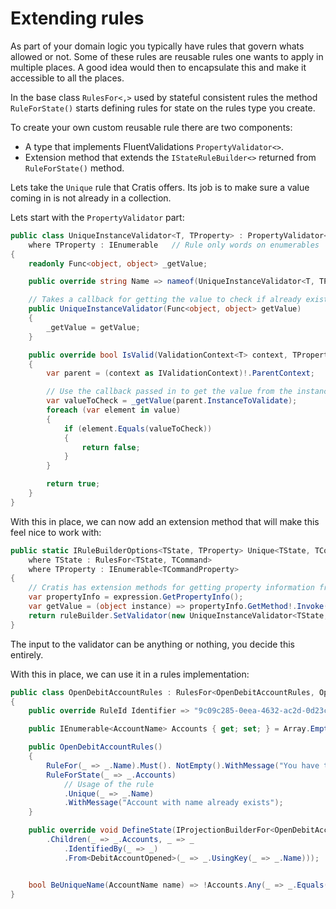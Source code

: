 # Extending rules

As part of your domain logic you typically have rules that govern whats allowed or not.
Some of these rules are reusable rules one wants to apply in multiple places.
A good idea would then to encapsulate this and make it accessible to all the places.

In the base class `RulesFor<,>` used by stateful consistent rules the method `RuleForState()`
starts defining rules for state on the rules type you create.

To create your own custom reusable rule there are two components:

* A type that implements FluentValidations `PropertyValidator<>`.
* Extension method that extends the `IStateRuleBuilder<>` returned from `RuleForState()` method.

Lets take the `Unique` rule that Cratis offers. Its job is to make sure a value coming in
is not already in a collection.

Lets start with the `PropertyValidator` part:

```csharp
public class UniqueInstanceValidator<T, TProperty> : PropertyValidator<T, TProperty>
    where TProperty : IEnumerable   // Rule only words on enumerables
{
    readonly Func<object, object> _getValue;

    public override string Name => nameof(UniqueInstanceValidator<T, TProperty>);

    // Takes a callback for getting the value to check if already exists
    public UniqueInstanceValidator(Func<object, object> getValue)
    {
        _getValue = getValue;
    }

    public override bool IsValid(ValidationContext<T> context, TProperty value)
    {
        var parent = (context as IValidationContext)!.ParentContext;

        // Use the callback passed in to get the value from the instance to validate
        var valueToCheck = _getValue(parent.InstanceToValidate);
        foreach (var element in value)
        {
            if (element.Equals(valueToCheck))
            {
                return false;
            }
        }

        return true;
    }
}
```

With this in place, we can now add an extension method that will make this feel nice to work with:

```csharp
public static IRuleBuilderOptions<TState, TProperty> Unique<TState, TCommand, TProperty, TCommandProperty>(this IStateRuleBuilder<TState, TCommand, TProperty> ruleBuilder, Expression<Func<TCommand, TCommandProperty>> expression)
    where TState : RulesFor<TState, TCommand>
    where TProperty : IEnumerable<TCommandProperty>
{
    // Cratis has extension methods for getting property information from Expression
    var propertyInfo = expression.GetPropertyInfo();
    var getValue = (object instance) => propertyInfo.GetMethod!.Invoke(instance, Array.Empty<object>());
    return ruleBuilder.SetValidator(new UniqueInstanceValidator<TState, TProperty>(getValue));
}
```

The input to the validator can be anything or nothing, you decide this entirely.

With this in place, we can use it in a rules implementation:

```csharp
public class OpenDebitAccountRules : RulesFor<OpenDebitAccountRules, OpenDebitAccount>
{
    public override RuleId Identifier => "9c09c285-0eea-4632-ac2d-0d23c7ac10ba";

    public IEnumerable<AccountName> Accounts { get; set; } = Array.Empty<AccountName>();

    public OpenDebitAccountRules()
    {
        RuleFor(_ => _.Name).Must(). NotEmpty().WithMessage("You have to specify a name");
        RuleForState(_ => _.Accounts)
            // Usage of the rule
            .Unique(_ => _.Name)
            .WithMessage("Account with name already exists");
    }

    public override void DefineState(IProjectionBuilderFor<OpenDebitAccountRules> builder) => builder
        .Children(_ => _.Accounts, _ => _
            .IdentifiedBy(_ => _)
            .From<DebitAccountOpened>(_ => _.UsingKey(_ => _.Name)));


    bool BeUniqueName(AccountName name) => !Accounts.Any(_ => _.Equals(name));
}
```
